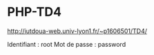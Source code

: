 # PHP-TD4

http://iutdoua-web.univ-lyon1.fr/~p1606501/TD4/

Identifiant : root
Mot de passe : password
